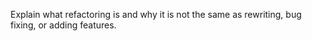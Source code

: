 <panel header="{{ icon_Q }} Explain Refactoring">

Explain what refactoring is and why it is not the same as rewriting, bug fixing, or adding features.

</panel>
